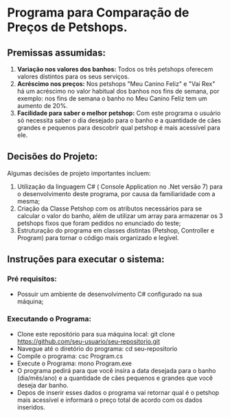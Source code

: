 # Programa para Comparação de Preços de Petshops.
## Premissas assumidas:
1. **Variação nos valores dos banhos:** Todos os três petshops oferecem valores distintos para os seus serviços.
2. **Acréscimo nos preços:** Nos petshops "Meu Canino Feliz" e "Vai Rex" há um acréscimo no valor habitual dos banhos nos fins de semana, por exemplo: nos fins de semana o banho no Meu Canino Feliz tem um aumento de 20%.
3. **Facilidade para saber o melhor petshop:** Com este programa o usuário só necessita saber o dia desejado para o banho e a quantidade de cães grandes e pequenos para descobrir qual petshop é mais acessível para ele.
## Decisões do Projeto:
Algumas decisões de projeto importantes incluem:
1. Utilização da linguagem C# ( Console Application no .Net versão 7) para o desenvolvimento deste programa, por causa da familiaridade com a mesma;
2. Criação da Classe Petshop com os atributos necessários para se calcular o valor do banho, além de utilizar um array para armazenar os 3 petshops fixos que foram pedidos no enunciado do teste;
3. Estruturação do programa em classes distintas (Petshop, Controller e Program) para tornar o código mais organizado e legível.
## Instruções para executar o sistema:
### Pré requisitos:
- Possuir um ambiente de desenvolvimento C#  configurado na sua máquina;
### Executando o Programa:
- Clone este repositório para sua máquina local:
git clone https://github.com/seu-usuario/seu-repositorio.git
- Navegue até o diretório do programa:
cd seu-repositorio
- Compile o programa:
csc Program.cs
- Execute o Programa:
mono Program.exe
- O programa pedirá para que você insira a data desejada para o banho (dia/mês/ano) e a quantidade de cães pequenos e grandes que você deseja dar banho.
- Depos de inserir esses dados o programa vai retornar qual é o petshop mais acessível e informará o preço total de acordo com os dados inseridos.
  
